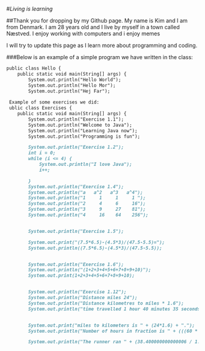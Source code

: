 #_Living is learning_

##Thank you for dropping by my Github page.
My name is Kim and I am from Denmark. I am 28 years old and I live by myself in a town called Næstved.
I enjoy working with computers and i enjoy memes






I will try to update this page as I learn more about programming and coding.


###Below is an example of a simple program we have written in the class:
```markdown
public class Hello {
    public static void main(String[] args) {
        System.out.println("Hello World");
        System.out.println("Hello Mor");
        System.out.println("Hej Far");
        
 Example of some exercises we did:
 ublic class Exercises {
    public static void main(String[] args) {
        System.out.println("Exercise 1.1");
        System.out.println("Welcome to Java");
        System.out.println("Learning Java now");
        System.out.println("Programming is fun");

        System.out.println("Exercise 1.2");
        int i = 0;
        while (i <= 4) {
            System.out.println("I love Java");
            i++;

        }
        System.out.println("Exercise 1.4");
        System.out.println("a   a^2   a^3   a^4");
        System.out.println("1     1     1     1 ");
        System.out.println("2     4     6     16");
        System.out.println("3     9     27    81");
        System.out.println("4     16    64    256");


        System.out.println("Exercise 1.5");

        System.out.print("(7.5*6.5)-(4.5*3)/(47.5-5.5)=");
        System.out.println((7.5*6.5)-(4.5*3)/(47.5-5.5));


        System.out.println("Exercise 1.6");
        System.out.println("(1+2+3+4+5+6+7+8+9+10)");
        System.out.print(1+2+3+4+5+6+7+8+9+10);


        System.out.println("Exercise 1.12");
        System.out.println("Distance miles 24");
        System.out.println("Distance kilometres to miles * 1.6");
        System.out.println("time travelled 1 hour 40 minutes 35 seconds");


        System.out.print("miles to kilometers is " + (24*1.6) + ".");
        System.out.println("Number of hours in fraction is " + (((60 * 60) + (40 * 60) +35)) / (60.0*60));

        System.out.println("The runner ran " + (38.400000000000006 / 1.676388888888889) + "Kilometers per hour");


```

